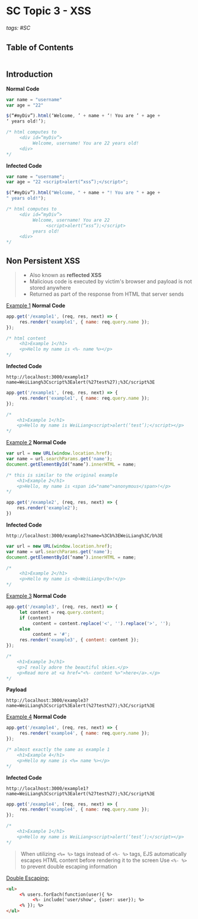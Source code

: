 # SC Topic 3 - XSS

###### tags: #SC

## Table of Contents
```toc
```

## Introduction
**Normal Code**
```js
var name = "username"
var age = "22"

$(“#myDiv”).html(‘Welcome, ’ + name + ‘! You are ’ + age + 
‘ years old!’);

/* html computes to
	 <div id=“myDiv”>
		  Welcome, username! You are 22 years old!
	 <div>
*/
```

**Infected Code**
```js
var name = "username";
var age = "22 <script>alert(“xss”);</script>";

$(“#myDiv”).html("Welcome, " + name + "! You are " + age + 
" years old!");

/* html computes to
     <div id=“myDiv”>
          Welcome, username! You are 22
               <script>alert(“xss”);</script>
          years old!
     <div>
*/

```

## Non Persistent XSS
> - Also known as **reflected XSS**
> - Malicious code is executed by victim's browser and payload is not stored anywhere
> - Returned as part of the response from HTML that server sends

<u>Example 1</u>
**Normal Code**
```js
app.get('/example1', (req, res, next) => {
     res.render('example1', { name: req.query.name });
});

/* html content
     <h1>Example 1</h1>
     <p>Hello my name is <%- name %></p>
*/
```

**Infected Code**
```
http://localhost:3000/example1?name=WeiLiang%3Cscript%3Ealert(%27test%27);%3C/script%3E
```
```js
app.get('/example1', (req, res, next) => {
     res.render('example1', { name: req.query.name });
});

/* 
	<h1>Example 1</h1>
	<p>Hello my name is WeiLiang<script>alert(‘test’);</script></p>
*/
```

<u>Example 2</u>
**Normal Code**
```js
var url = new URL(window.location.href);
var name = url.searchParams.get('name');
document.getElementById(‘name’).innerHTML = name;

/* this is similar to the original example
	<h1>Example 2</h1>
	<p>Hello, my name is <span id="name">anonymous</span>!</p>
*/

app.get('/example2', (req, res, next) => {
	res.render('example2');
})
```

**Infected Code**
```
http://localhost:3000/example2?name=%3Cb%3EWeiLiang%3C/b%3E
```
```js
var url = new URL(window.location.href);
var name = url.searchParams.get('name');
document.getElementById(‘name’).innerHTML = name;

/* 
     <h1>Example 2</h1>
     <p>Hello my name is <b>WeiLiang</b>!</p>
*/
```

<u>Example 3</u>
**Normal Code**
```js
app.get('/example3', (req, res, next) => {
     let content = req.query.content;
     if (content)
          content = content.replace('<', '').replace('>', '');
     else
          content = '#';
     res.render('example3', { content: content });
});

/* 
	<h1>Example 3</h1>
	<p>I really adore the beautiful skies.</p>
	<p>Read more at <a href="<%- content %>">here</a>.</p>
*/
```

**Payload**
```
http://localhost:3000/example3?name=WeiLiang%3Cscript%3Ealert(%27test%27);%3C/script%3E
```

<u>Example 4</u>
**Normal Code**
```js
app.get('/example4', (req, res, next) => {
     res.render('example4', { name: req.query.name });
});

/* almost exactly the same as example 1
	<h1>Example 4</h1>
	<p>Hello my name is <%= name %></p>
*/
```

**Infected Code**
```
http://localhost:3000/example1?name=WeiLiang%3Cscript%3Ealert(%27test%27);%3C/script%3E
```
```js
app.get('/example4', (req, res, next) => {
     res.render('example4', { name: req.query.name });
});

/* 
	<h1>Example 1</h1>
	<p>Hello my name is WeiLiang<script>alert(‘test’);</script></p>
*/
```

> When utilizing `<%= %>` tags instead of `<%- %>` tags, EJS automatically escapes HTML content before rendering it to the screen
> Use `<%- %>` to prevent double escaping information

<u>Double Escaping:</u>
```html
<ul>
     <% users.forEach(function(user){ %>
          <%- include('user/show', {user: user}); %>
     <% }); %>
</ul>
```
